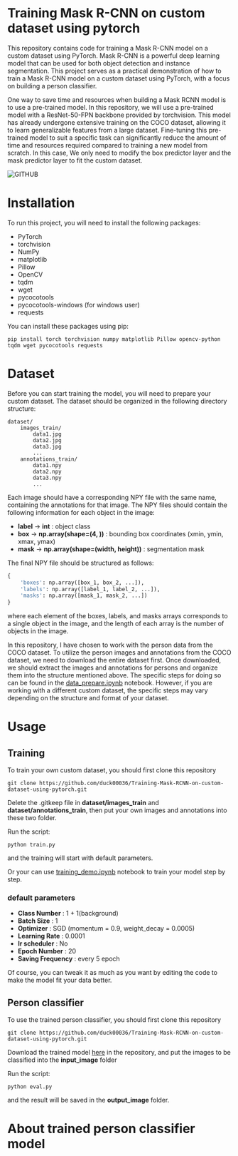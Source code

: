 # Training Mask R-CNN on custom dataset using pytorch
This repository contains code for training a Mask R-CNN model on a custom dataset using PyTorch. Mask R-CNN is a powerful deep learning model that can be used for both object detection and instance segmentation. This project serves as a practical demonstration of how to train a Mask R-CNN model on a custom dataset using PyTorch, with a focus on building a person classifier.

One way to save time and resources when building a Mask RCNN model is to use a pre-trained model. In this repository, we will use a pre-trained model with a ResNet-50-FPN backbone provided by torchvision. This model has already undergone extensive training on the COCO dataset, allowing it to learn generalizable features from a large dataset. Fine-tuning this pre-trained model to suit a specific task can significantly reduce the amount of time and resources required compared to training a new model from scratch. In this case, We only need to modify the box predictor layer and the mask predictor layer to fit the custom dataset.

![GITHUB](https://duck00036-public-images.s3.ap-northeast-1.amazonaws.com/output.jpg)

# Installation
To run this project, you will need to install the following packages:

* PyTorch
* torchvision
* NumPy
* matplotlib
* Pillow
* OpenCV
* tqdm
* wget
* pycocotools
* pycocotools-windows (for windows user)
* requests

You can install these packages using pip:
```
pip install torch torchvision numpy matplotlib Pillow opencv-python tqdm wget pycocotools requests
```

# Dataset
Before you can start training the model, you will need to prepare your custom dataset. The dataset should be organized in the following directory structure:
```
dataset/
    images_train/
        data1.jpg
        data2.jpg
        data3.jpg
        ...
    annotations_train/
        data1.npy
        data2.npy
        data3.npy
        ...
```

Each image should have a corresponding NPY file with the same name, containing the annotations for that image. The NPY files should contain the following information for each object in the image:

* **label** -> **int** : object class
* **box** -> **np.array(shape=(4, ))** : bounding box coordinates (xmin, ymin, xmax, ymax)
* **mask** -> **np.array(shape=(width, height))** : segmentation mask

The final NPY file should be structured as follows:
```py
{
    'boxes': np.array([box_1, box_2, ...]), 
    'labels': np.array([label_1, label_2, ...]),  
    'masks': np.array([mask_1, mask_2, ...])
}
```
where each element of the boxes, labels, and masks arrays corresponds to a single object in the image, and the length of each array is the number of objects in the image.

In this repository, I have chosen to work with the person data from the COCO dataset. To utilize the person images and annotations from the COCO dataset, we need to download the entire dataset first. Once downloaded, we should extract the images and annotations for persons and organize them into the structure mentioned above. The specific steps for doing so can be found in the [data_prepare.ipynb](data_prepare.ipynb) notebook. However, if you are working with a different custom dataset, the specific steps may vary depending on the structure and format of your dataset.

# Usage
## Training
To train your own custom dataset, you should first clone this repository
```
git clone https://github.com/duck00036/Training-Mask-RCNN-on-custom-dataset-using-pytorch.git
```
Delete the .gitkeep file in **dataset/images_train** and **dataset/annotations_train**, then put your own images and annotations into these two folder.

Run the script:
```
python train.py
```
and the training will start with default parameters.

Or your can use [training_demo.ipynb](training_demo.ipynb) notebook to train your model step by step.

### default parameters

* **Class Number** : 1 + 1(background)
* **Batch Size** : 1
* **Optimizer** : SGD (momentum = 0.9, weight_decay = 0.0005)
* **Learning Rate** : 0.0001
* **lr scheduler** : No
* **Epoch Number** : 20
* **Saving Frequency** : every 5 epoch

Of course, you can tweak it as much as you want by editing the code to make the model fit your data better.

## Person classifier
To use the trained person classifier, you should first clone this repository
```
git clone https://github.com/duck00036/Training-Mask-RCNN-on-custom-dataset-using-pytorch.git
```
Download the trained model [here](https://duck00036-public-images.s3.ap-northeast-1.amazonaws.com/person_classifier.pt) in the repository, and put the images to be classified into the **input_image** folder

Run the script:
```
python eval.py
```
and the result will be saved in the **output_image** folder.

# About trained person classifier model


